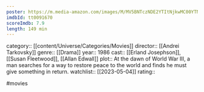 ```yaml
---
poster: https://m.media-amazon.com/images/M/MV5BNTczNDE2YTItNjkwMC00YTNhLTkwMjAtOTIxYmIyZmI1MWUyXkEyXkFqcGdeQXVyMjgyNjk3MzE@._V1_SX300.jpg
imdbId: tt0091670
scoreImdb: 7.9
length: 149 min
---
```


category:: [[content/Universe/Categories/Movies]]
director:: [[Andrei Tarkovsky]]
genre:: [[Drama]]
year:: 1986
cast:: [[Erland Josephson]], [[Susan Fleetwood]], [[Allan Edwall]]
plot:: At the dawn of World War III, a man searches for a way to restore peace to the world and finds he must give something in return.
watchlist:: [[2023-05-04]]
rating::

#movies 

